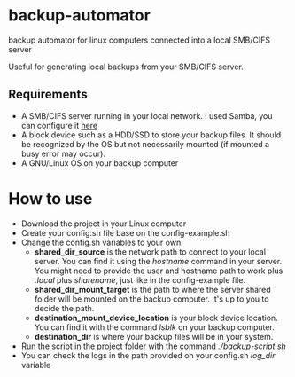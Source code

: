 # backup-automator
backup automator for linux computers connected into a local SMB/CIFS server

Useful for generating local backups from your SMB/CIFS server.

## Requirements
- A SMB/CIFS server running in your local network. I used Samba, you can configure it [here](https://ubuntu.com/tutorials/install-and-configure-samba#1-overview)
- A block device such as a HDD/SSD to store your backup files. It should be recognized by the OS but not necessarily mounted (if mounted a busy error may occur).
- A GNU/Linux OS on your backup computer


# How to use
- Download the project in your Linux computer
- Create your config.sh file base on the config-example.sh
- Change the config.sh variables to your own.
  - **shared_dir_source** is the network path to connect to your local server. You can find it using the *hostname* command in your server. You might need to provide the user and hostname path to work plus *.local* plus *sharename*, just like in the config-example file.
  - **shared_dir_mount_target** is the path to where the server shared folder will be mounted on the backup computer. It's up to you to decide the path.
  - **destination_mount_device_location** is your block device location. You can find it with the command *lsblk* on your backup computer.
  - **destination_dir** is where your backup files will be in your system.
- Run the script in the project folder with the command *./backup-script.sh*
- You can check the logs in the path provided on your config.sh *log_dir* variable
